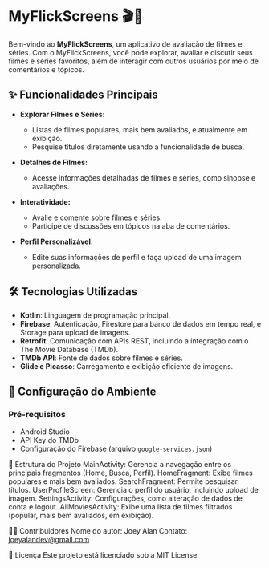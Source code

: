 # MyFlickScreens 🎬📱

Bem-vindo ao **MyFlickScreens**, um aplicativo de avaliação de filmes e séries. Com o MyFlickScreens, você pode explorar, avaliar e discutir seus filmes e séries favoritos, além de interagir com outros usuários por meio de comentários e tópicos.

## ✨ Funcionalidades Principais

- **Explorar Filmes e Séries:**
  - Listas de filmes populares, mais bem avaliados, e atualmente em exibição.
  - Pesquise títulos diretamente usando a funcionalidade de busca.

- **Detalhes de Filmes:**
  - Acesse informações detalhadas de filmes e séries, como sinopse e avaliações.

- **Interatividade:**
  - Avalie e comente sobre filmes e séries.
  - Participe de discussões em tópicos na aba de comentários.

- **Perfil Personalizável:**
  - Edite suas informações de perfil e faça upload de uma imagem personalizada.

## 🛠️ Tecnologias Utilizadas

- **Kotlin**: Linguagem de programação principal.
- **Firebase**: Autenticação, Firestore para banco de dados em tempo real, e Storage para upload de imagens.
- **Retrofit**: Comunicação com APIs REST, incluindo a integração com o The Movie Database (TMDb).
- **TMDb API**: Fonte de dados sobre filmes e séries.
- **Glide e Picasso**: Carregamento e exibição eficiente de imagens.

## 🔧 Configuração do Ambiente

### Pré-requisitos

- Android Studio 
- API Key do TMDb
- Configuração do Firebase (arquivo `google-services.json`)

📂 Estrutura do Projeto
MainActivity: Gerencia a navegação entre os principais fragmentos (Home, Busca, Perfil).
HomeFragment: Exibe filmes populares e mais bem avaliados.
SearchFragment: Permite pesquisar títulos.
UserProfileScreen: Gerencia o perfil do usuário, incluindo upload de imagem.
SettingsActivity: Configurações, como alteração de dados de conta e logout.
AllMoviesActivity: Exibe uma lista de filmes filtrados (popular, mais bem avaliados, em exibição).

🧑‍💻 Contribuidores
Nome do autor: Joey Alan
Contato: joeyalandev@gmail.com

📜 Licença
Este projeto está licenciado sob a MIT License.

